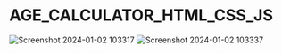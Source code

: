 # AGE_CALCULATOR_HTML_CSS_JS
![Screenshot 2024-01-02 103317](https://github.com/Amisha0971/AGE-CALCULATOR-HTML-CSS/assets/136344215/7115568c-7a84-4e2a-94cd-d3dafbcaac00)
![Screenshot 2024-01-02 103337](https://github.com/Amisha0971/AGE-CALCULATOR-HTML-CSS/assets/136344215/f3803279-09a9-4ebb-aad7-e9ddae0c5984)
